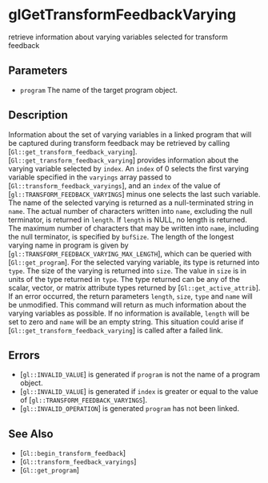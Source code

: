 # glGetTransformFeedbackVarying
retrieve information about varying variables selected for transform
  feedback

## Parameters
- `program`
  The name of the target program object.

## Description
Information about the set of varying variables in a linked program
  that will be captured during transform feedback may be retrieved by
  calling [`Gl::get_transform_feedback_varying`].
  [`Gl::get_transform_feedback_varying`] provides information about the
  varying variable selected by `index`. An `index` of 0 selects the
  first varying variable specified in the `varyings` array passed to
  [`Gl::transform_feedback_varyings`], and an `index` of the value of
  [`gl::TRANSFORM_FEEDBACK_VARYINGS`] minus one selects the last such
  variable.
The name of the selected varying is returned as a null-terminated
  string in `name`. The actual number of characters written into `name`,
  excluding the null terminator, is returned in `length`. If `length` is
  NULL, no length is returned. The maximum number of characters that may
  be written into `name`, including the null terminator, is specified by
  `bufSize`.
The length of the longest varying name in program is given by
  [`gl::TRANSFORM_FEEDBACK_VARYING_MAX_LENGTH`], which can be queried
  with [`Gl::get_program`].
For the selected varying variable, its type is returned into `type`.
  The size of the varying is returned into `size`. The value in `size`
  is in units of the type returned in `type`. The type returned can be
  any of the scalar, vector, or matrix attribute types returned by
  [`Gl::get_active_attrib`]. If an error occurred, the return parameters
  `length`, `size`, `type` and `name` will be unmodified. This command
  will return as much information about the varying variables as
  possible. If no information is available, `length` will be set to zero
  and `name` will be an empty string. This situation could arise if
  [`Gl::get_transform_feedback_varying`] is called after a failed link.

## Errors
- [`gl::INVALID_VALUE`] is generated if `program` is not the name of a
  program object.
- [`gl::INVALID_VALUE`] is generated if `index` is greater or equal to
  the value of [`gl::TRANSFORM_FEEDBACK_VARYINGS`].
- [`gl::INVALID_OPERATION`] is generated `program` has not been linked.

## See Also
- [`Gl::begin_transform_feedback`]
- [`Gl::transform_feedback_varyings`]
- [`Gl::get_program`]
